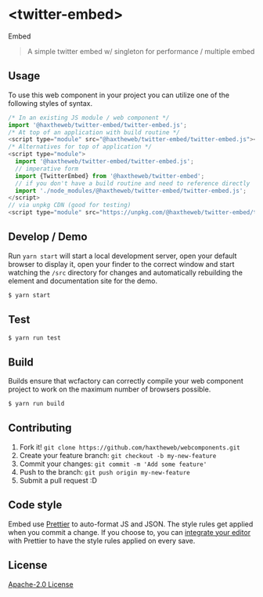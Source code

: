 # &lt;twitter-embed&gt;

Embed
> A simple twitter embed w/ singleton for performance / multiple embed

## Usage
To use this web component in your project you can utilize one of the following styles of syntax.

```js
/* In an existing JS module / web component */
import '@haxtheweb/twitter-embed/twitter-embed.js';
/* At top of an application with build routine */
<script type="module" src="@haxtheweb/twitter-embed/twitter-embed.js"></script>
/* Alternatives for top of application */
<script type="module">
  import '@haxtheweb/twitter-embed/twitter-embed.js';
  // imperative form
  import {TwitterEmbed} from '@haxtheweb/twitter-embed';
  // if you don't have a build routine and need to reference directly
  import './node_modules/@haxtheweb/twitter-embed/twitter-embed.js';
</script>
// via unpkg CDN (good for testing)
<script type="module" src="https://unpkg.com/@haxtheweb/twitter-embed/twitter-embed.js"></script>
```

## Develop / Demo
Run `yarn start` will start a local development server, open your default browser to display it, open your finder to the correct window and start watching the `/src` directory for changes and automatically rebuilding the element and documentation site for the demo.
```bash
$ yarn start
```

## Test

```bash
$ yarn run test
```

## Build
Builds ensure that wcfactory can correctly compile your web component project to
work on the maximum number of browsers possible.
```bash
$ yarn run build
```

## Contributing

1. Fork it! `git clone https://github.com/haxtheweb/webcomponents.git`
2. Create your feature branch: `git checkout -b my-new-feature`
3. Commit your changes: `git commit -m 'Add some feature'`
4. Push to the branch: `git push origin my-new-feature`
5. Submit a pull request :D

## Code style

Embed  use [Prettier][prettier] to auto-format JS and JSON.  The style rules get applied when you commit a change.  If you choose to, you can [integrate your editor][prettier-ed] with Prettier to have the style rules applied on every save.

[prettier]: https://github.com/prettier/prettier/
[prettier-ed]: https://github.com/prettier/prettier/#editor-integration
[polyserve]: https://github.com/Polymer/polyserve
[web-component-tester]: https://github.com/Polymer/web-component-tester

## License
[Apache-2.0 License](http://opensource.org/licenses/Apache-2.0)